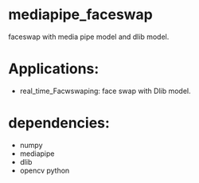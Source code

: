 # mediapipe_faceswap
faceswap with media pipe model and dlib model.
# Applications: 
- real_time_Facwswaping: face swap with Dlib model. 

# dependencies: 
- numpy
- mediapipe
- dlib 
- opencv python

